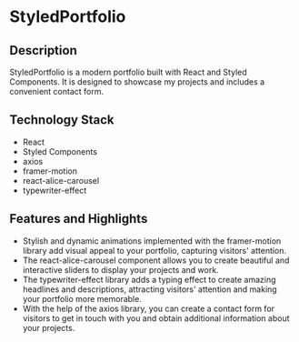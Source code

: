 # StyledPortfolio

## Description
StyledPortfolio is a modern portfolio built with React and Styled Components. It is designed to showcase my projects and includes a convenient contact form.

## Technology Stack
- React
- Styled Components
- axios
- framer-motion
- react-alice-carousel
- typewriter-effect

## Features and Highlights
- Stylish and dynamic animations implemented with the framer-motion library add visual appeal to your portfolio, capturing visitors' attention.
- The react-alice-carousel component allows you to create beautiful and interactive sliders to display your projects and work.
- The typewriter-effect library adds a typing effect to create amazing headlines and descriptions, attracting visitors' attention and making your portfolio more memorable.
- With the help of the axios library, you can create a contact form for visitors to get in touch with you and obtain additional information about your projects.
